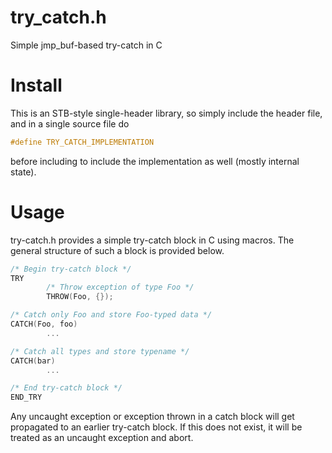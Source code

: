 # try_catch.h
Simple jmp_buf-based try-catch in C

# Install
This is an STB-style single-header library, so simply include the header file, and in a single source file do
```c
#define TRY_CATCH_IMPLEMENTATION
```
before including to include the implementation as well (mostly internal state).

# Usage
try-catch.h provides a simple try-catch block in C using macros. The general structure of such a block is provided below.
```c
/* Begin try-catch block */
TRY
        /* Throw exception of type Foo */
        THROW(Foo, {});

/* Catch only Foo and store Foo-typed data */
CATCH(Foo, foo)
        ...

/* Catch all types and store typename */
CATCH(bar)
        ...

/* End try-catch block */
END_TRY
```
Any uncaught exception or exception thrown in a catch block will get propagated to an earlier try-catch block.
If this does not exist, it will be treated as an uncaught exception and abort.
